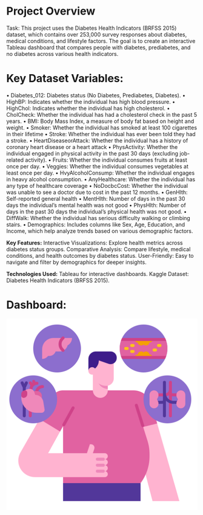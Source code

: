 # Project Overview
Task: This project uses the Diabetes Health Indicators (BRFSS 2015) dataset, which contains over 253,000 survey responses about diabetes, medical conditions, and lifestyle factors. The goal is to create an interactive Tableau dashboard that compares people with diabetes, prediabetes, and no diabetes across various health indicators.

# Key Dataset Variables:
•	Diabetes_012: Diabetes status (No Diabetes, Prediabetes, Diabetes).
•	HighBP: Indicates whether the individual has high blood pressure.
• HighChol: Indicates whether the individual has high cholesterol.
• CholCheck: Whether the individual has had a cholesterol check in the past 5 years. 
•	BMI: Body Mass Index, a measure of body fat based on height and weight.
•	Smoker: Whether the individual has smoked at least 100 cigarettes in their lifetime 
•	Stroke: Whether the individual has ever been told they had a stroke.
•	HeartDiseaseorAttack: Whether the individual has a history of coronary heart disease or a heart attack
•	PhysActivity: Whether the individual engaged in physical activity in the past 30 days (excluding job-related activity).
•	Fruits: Whether the individual consumes fruits at least once per day.
• Veggies: Whether the individual consumes vegetables at least once per day.
•	HvyAlcoholConsump: Whether the individual engages in heavy alcohol consumption.
•	AnyHealthcare: Whether the individual has any type of healthcare coverage 
• NoDocbcCost: Whether the individual was unable to see a doctor due to cost in the past 12 months.
•	GenHlth: Self-reported general health 
• MentHlth: Number of days in the past 30 days the individual’s mental health was not good 
• PhysHlth: Number of days in the past 30 days the individual’s physical health was not good.
•	DiffWalk: Whether the individual has serious difficulty walking or climbing stairs.
•	Demographics: Includes columns like Sex, Age, Education, and Income, which help analyze trends based on various demographic factors.

**Key Features:**
Interactive Visualizations: Explore health metrics across diabetes status groups.
Comparative Analysis: Compare lifestyle, medical conditions, and health outcomes by diabetes status.
User-Friendly: Easy to navigate and filter by demographics for deeper insights.

**Technologies Used:**
Tableau for interactive dashboards.
Kaggle Dataset: Diabetes Health Indicators (BRFSS 2015).

# Dashboard:

![Diabetes Health Dashboard](../../asset/Diabetes_Analysis.png)


